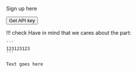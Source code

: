 Sign up here


<div class="g-recaptcha" data-sitekey="6LeTWQ4aAAAAAL-8maK0CD5qlBJdmiO8jWFJPLh1" data-callback="test"></div>

<button class="md-button md-button--primary">Get API key</button>


!!! check
    Have in mind that we cares about the part:

    ```
    123123123
    ```

    Text goes here



<script>
  let recaptcha=""
  function test() {
    recaptcha=grecaptcha.getResponse()
  console.log(recaptcha)
  fetch('https://new.pax1a.usw1.kubesail.org/get', {
	method: 'POST',
	body: JSON.stringify({
		captcha: recaptcha
	}),
	headers: {
		'Content-type': 'application/json; charset=UTF-8'
	}
	}).then(function (response) {
		if (response.ok) {
			return response.json();
		}
		return Promise.reject(response);
		}).then(function (data) {
		console.log(data);
		}).catch(function (error) {
		console.warn('Something went wrong.', error);
	});
  }
</script>
